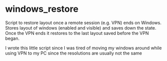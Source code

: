 # windows_restore

Script to restore layout once a remote session (e.g. VPN) ends on Windows.
Stores layout of windows (enabled and visible) and saves down the state.
Once the VPN ends it restores to the last layout saved before the VPN began.

I wrote this little script since I was tired of moving my windows around while
using VPN to my PC since the resolutions are usually not the same

